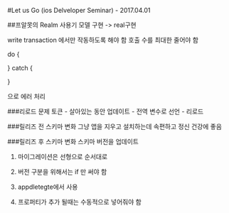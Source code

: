 #Let us Go (ios Delveloper Seminar) - 2017.04.01

##프알못의 Realm 사용기
모델 구현 -> real구현

write transaction 에서만 작동하도록 해야 함
호출 수를 최대한 줄어야 함

do {

} catch {

}

으로 에러 처리

###리로드 문제
토큰 - 살아있는 동안 업데이트 - 전역 변수로 선언 - 리로드

###릴리즈 전 스키마 변화
그냥 앱을 지우고 설치하는데 속편하고 정신 건강에 좋음

###릴리즈 후 스키마 변화
스키마 버전을 업데이트

1. 마이그레이션은 선형으로 순서대로

2. 버전 구분을 위해서는 if 만 써야 함

3. appdletegte에서 사용

4. 프로퍼티가 추가 될때는 수동적으로 넣어줘야 함
